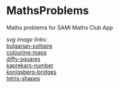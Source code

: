 # MathsProblems

Maths problems for SAMI Maths Club App

*svg image links:*  
[bulgarian-solitaire](https://www.flaticon.com/free-icon/gorilla_836095?term=gorilla&page=1&position=7&page=1&position=7&related_id=836095&origin=search)  
[colouring-maps](https://www.flaticon.com/free-icon/map_854878?term=map&page=1&position=7&page=1&position=7&related_id=854878&origin=search)  
[diffy-squares](https://www.flaticon.com/free-icon/selection_802045?term=squares&page=3&position=43&related_id=802045&origin=search)  
[kaprekars-number](https://www.flaticon.com/free-icon/maths_1274961?term=subtraction&page=1&position=43&page=1&position=43&related_id=1274961&origin=search)  
[konigsberg-bridges](https://www.flaticon.com/free-icon/bridge_699611?term=bridge&page=1&position=33&related_id=699611&origin=search)  
[tetris-shapes](https://www.flaticon.com/free-icon/tetris_751000?term=tetris&page=1&position=2&related_id=751000&origin=search)  
